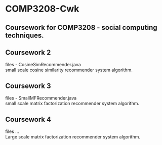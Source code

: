 # COMP3208-Cwk
Coursework for COMP3208 - social computing techniques.
---
## Coursework 2
files - CosineSimRecommender.java \
small scale cosine similarity recommender system algorithm.

## Coursework 3
files - SmallMFRecommender.java \
small scale matrix factorization recommender system algorithm.

## Coursework 4
files ... \
Large scale matrix factorization recommender system algorithm.

